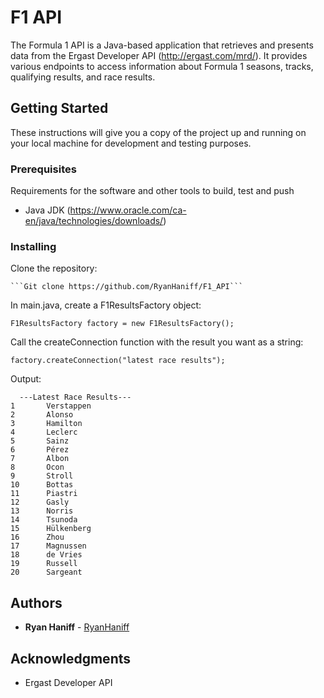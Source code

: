 # F1 API

The Formula 1 API is a Java-based application that retrieves and presents data from the Ergast Developer API (http://ergast.com/mrd/). It provides various endpoints to access information about Formula 1 seasons, tracks, qualifying results, and race results.

## Getting Started

These instructions will give you a copy of the project up and running on
your local machine for development and testing purposes.

### Prerequisites

Requirements for the software and other tools to build, test and push 
- Java JDK (https://www.oracle.com/ca-en/java/technologies/downloads/)

### Installing

Clone the repository:

    ```Git clone https://github.com/RyanHaniff/F1_API```

In main.java, create a F1ResultsFactory object:

  ```F1ResultsFactory factory = new F1ResultsFactory();```
  
Call the createConnection function with the result you want as a string:

  ```factory.createConnection("latest race results");```
  
  Output:
```  
  ---Latest Race Results---
1       Verstappen
2       Alonso
3       Hamilton
4       Leclerc
5       Sainz
6       Pérez
7       Albon
8       Ocon
9       Stroll
10      Bottas
11      Piastri
12      Gasly
13      Norris
14      Tsunoda
15      Hülkenberg
16      Zhou
17      Magnussen
18      de Vries
19      Russell
20      Sargeant 
```

## Authors

  - **Ryan Haniff** -
    [RyanHaniff](https://github.com/RyanHaniff)

## Acknowledgments

  - Ergast Developer API
